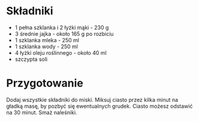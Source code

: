 # Składniki
 - 1 pełna szklanka i 2 łyżki mąki - 230 g
 - 3 średnie jajka - około 165 g po rozbiciu
 - 1 szklanka mleka - 250 ml
 - 1 szklanka wody - 250 ml
 - 4 łyżki oleju roślinnego - około 40 ml
 - szczypta soli
# Przygotowanie
Dodaj wszystkie składniki do miski. Miksuj ciasto przez kilka minut na gładką masę, by pozbyć się ewentualnych grudek. Ciasto możesz odstawić na 30 minut. Smaż naleśniki.